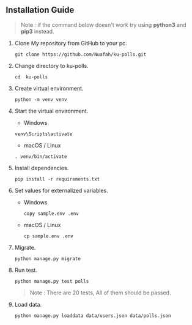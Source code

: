 ## Installation Guide

> Note : if the command below doesn't work try using **python3** and **pip3** instead.

1. Clone My repository from GitHub to your pc.
    ```
    git clone https://github.com/Nuafah/ku-polls.git
    ```
2. Change directory to ku-polls.
    ```
    cd  ku-polls
    ```
3. Create virtual environment.
    ```
   python -m venv venv
   ```
4. Start the virtual environment.
   * Windows
   ```
   venv\Scripts\activate
   ```
   * macOS / Linux
   ```
   . venv/bin/activate 
   ```
   
5. Install dependencies.
   ```
   pip install -r requirements.txt
   ```
   
6. Set values for externalized variables.
   * Windows
     ```
     copy sample.env .env
     ```
   * macOS / Linux
     ```
     cp sample.env .env 
     ```
     
7. Migrate.
   ``` 
   python manage.py migrate
   ```
8. Run test.
   ``` 
   python manage.py test polls
   ```
   > Note : There are 20 tests, All of them should be passed.

9. Load data.
   ``` 
   python manage.py loaddata data/users.json data/polls.json
   ```

   
